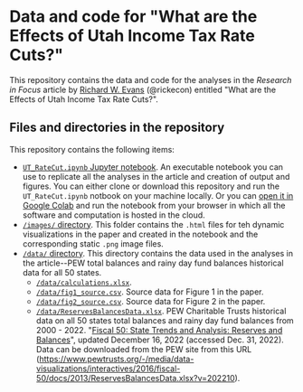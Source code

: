 # Data and code for "What are the Effects of Utah Income Tax Rate Cuts?"
This repository contains the data and code for the analyses in the *Research in Focus* article by [Richard W. Evans](https://sites.google.com/site/rickecon) (@rickecon) entitled "What are the Effects of Utah Income Tax Rate Cuts?".

## Files and directories in the repository
This repository contains the following items:
* [`UT_RateCut.ipynb` Jupyter notebook](UT_RateCut.ipynb). An executable notebook you can use to replicate all the analyses in the article and creation of output and figures. You can either clone or download this repository and run the `UT_RateCut.ipynb` notbook on your machine locally. Or you can [open it in Google Colab](https://colab.research.google.com/drive/1zDjvfUdIfxA8piAHBJwceslVoRzspKBO?usp=sharing) and run the notebook from your browser in which all the software and computation is hosted in the cloud.
* [`/images/` directory](images/). This folder contains the `.html` files for teh dynamic visualizations in the paper and created in the notebook and the corresponding static `.png` image files.
* [`/data/` directory](data/). This directory contains the data used in the analyses in the article--PEW total balances and rainy day fund balances historical data for all 50 states.
    * [`/data/calculations.xlsx`](/data/calculations.xlsx).
    * [`/data/fig1_source.csv`](/data/fig1_source.csv). Source data for Figure 1 in the paper.
    * [`/data/fig2_source.csv`](/data/fig2_source.csv). Source data for Figure 2 in the paper.
    * [`/data/ReservesBalancesData.xlsx`](data/ReservesBalancesData.xlsx). PEW Charitable Trusts historical data on all 50 states total balances and rainy day fund balances from 2000 - 2022. "[Fiscal 50: State Trends and Analysis: Reserves and Balances](https://www.pewtrusts.org/en/research-and-analysis/data-visualizations/2014/fiscal-50#ind5)", updated December 16, 2022 (accessed Dec. 31, 2022). Data can be downloaded from the PEW site from this URL (https://www.pewtrusts.org/-/media/data-visualizations/interactives/2016/fiscal-50/docs/2013/ReservesBalancesData.xlsx?v=202210).
